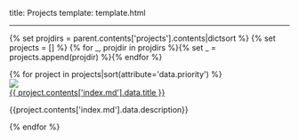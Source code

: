 title: Projects
template: template.html

---

{% set projdirs = parent.contents['projects'].contents|dictsort %}
{% set projects = [] %}
{% for _, projdir in projdirs %}{% set _ = projects.append(projdir) %}{% endfor %}
<div id="project-grid">
{% for project in projects|sort(attribute='data.priority') %}
<div class="project-grid-item">
    <a href="{{ project.contents['index.md'].fpath }}">
    <img src="{{parent.data.siteroot}}{{project.data.image}}"/><br>
    {{ project.contents['index.md'].data.title }}</a>
    <p>
        {{project.contents['index.md'].data.description}}
    </p>
</div>
{% endfor %}
